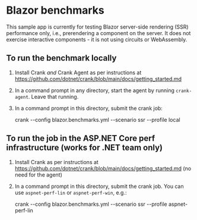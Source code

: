 # Blazor benchmarks

This sample app is currently for testing Blazor server-side rendering (SSR) performance only, i.e., prerendering a component on the server. It does not exercise interactive components - it is not using circuits or WebAssembly.

## To run the benchmark locally

1. Install Crank *and* Crank Agent as per instructions at https://github.com/dotnet/crank/blob/main/docs/getting_started.md
1. In a command prompt in any directory, start the agent by running `crank-agent`. Leave that running.
1. In a command prompt in this directory, submit the crank job:

    crank --config blazor.benchmarks.yml --scenario ssr --profile local

## To run the job in the ASP.NET Core perf infrastructure (works for .NET team only)

1. Install Crank as per instructions at https://github.com/dotnet/crank/blob/main/docs/getting_started.md (no need for the agent)
1. In a command prompt in this directory, submit the crank job. You can use `aspnet-perf-lin` or `aspnet-perf-win`, e.g.:

    crank --config blazor.benchmarks.yml --scenario ssr --profile aspnet-perf-lin
